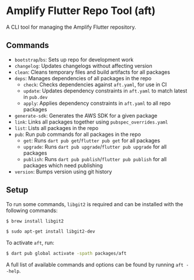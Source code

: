 # Amplify Flutter Repo Tool (aft)

A CLI tool for managing the Amplify Flutter repository.

## Commands

- `bootstrap`/`bs`: Sets up repo for development work
- `changelog`: Updates changelogs without affecting version
- `clean`: Cleans temporary files and build artifacts for all packages
- `deps`: Manages dependencies of all packages in the repo
  - `check`: Checks dependencies against `aft.yaml`, for use in CI
  - `update`: Updates dependency constraints in `aft.yaml` to match latest in `pub.dev`
  - `apply`: Applies dependency constraints in `aft.yaml` to all repo packages
- `generate-sdk`: Generates the AWS SDK for a given package
- `link`: Links all packages together using `pubspec_overrides.yaml`
- `list`: Lists all packages in the repo
- `pub`: Run pub commands for all packages in the repo
  - `get`: Runs `dart pub get`/`flutter pub get` for all packages
  - `upgrade`: Runs `dart pub upgrade`/`flutter pub upgrade` for all packages
  - `publish`: Runs `dart pub publish`/`flutter pub publish` for all packages which need publishing
- `version`: Bumps version using git history

## Setup

To run some commands, `libgit2` is required and can be installed with the following commands:

```sh
$ brew install libgit2
```

```sh
$ sudo apt-get install libgit2-dev
```

To activate `aft`, run:

```sh
$ dart pub global activate -spath packages/aft
```

A full list of available commands and options can be found by running `aft --help`.
